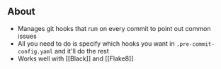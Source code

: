 ## About
* Manages git hooks that run on every commit to point out common issues
* All you need to do is specify which hooks you want in `.pre-commit-config.yaml` and it'll do the rest
* Works well with [[Black]] and [[Flake8]]